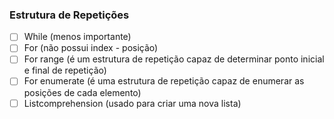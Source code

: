 ### Estrutura de Repetições

* [ ]  While (menos importante)
* [ ]  For (não possui index - posição)
* [ ]  For range (é um estrutura de repetição capaz de determinar ponto inicial e final de repetição)
* [ ]  For enumerate (é uma estrutura de repetição capaz de enumerar as posições de cada elemento)
* [ ]  Listcomprehension (usado para criar uma nova lista)
